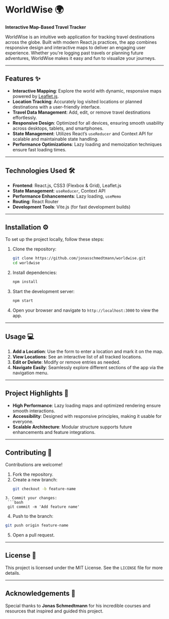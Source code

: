 # WorldWise 🌍

**Interactive Map-Based Travel Tracker**

WorldWise is an intuitive web application for tracking travel destinations across the globe. Built with modern React.js practices, the app combines responsive design and interactive maps to deliver an engaging user experience. Whether you're logging past travels or planning future adventures, WorldWise makes it easy and fun to visualize your journeys.

---

## Features ✨

- **Interactive Mapping**: Explore the world with dynamic, responsive maps powered by [Leaflet.js](https://leafletjs.com/).
- **Location Tracking**: Accurately log visited locations or planned destinations with a user-friendly interface.
- **Travel Data Management**: Add, edit, or remove travel destinations effortlessly.
- **Responsive Design**: Optimized for all devices, ensuring smooth usability across desktops, tablets, and smartphones.
- **State Management**: Utilizes React’s `useReducer` and Context API for scalable and maintainable state handling.
- **Performance Optimizations**: Lazy loading and memoization techniques ensure fast loading times.

---

## Technologies Used 🛠️

- **Frontend**: React.js, CSS3 (Flexbox & Grid), Leaflet.js
- **State Management**: `useReducer`, Context API
- **Performance Enhancements**: Lazy loading, `useMemo`
- **Routing**: React Router
- **Development Tools**: Vite.js (for fast development builds)

---

## Installation ⚙️

To set up the project locally, follow these steps:

1. Clone the repository:

   ```bash
   git clone https://github.com/jonasschmedtmann/worldwise.git
   cd worldwise
   ```

2. Install dependencies:

   ```bash
   npm install
   ```

3. Start the development server:

   ```bash
   npm start
   ```

4. Open your browser and navigate to `http://localhost:3000` to view the app.

---

## Usage 💻

1. **Add a Location**: Use the form to enter a location and mark it on the map.
2. **View Locations**: See an interactive list of all tracked locations.
3. **Edit or Delete**: Modify or remove entries as needed.
4. **Navigate Easily**: Seamlessly explore different sections of the app via the navigation menu.

---

## Project Highlights 🚀

- **High Performance**: Lazy loading maps and optimized rendering ensure smooth interactions.
- **Accessibility**: Designed with responsive principles, making it usable for everyone.
- **Scalable Architecture**: Modular structure supports future enhancements and feature integrations.

---

## Contributing 🤝

Contributions are welcome!

1. Fork the repository.
2. Create a new branch:
   ```bash
   git checkout -b feature-name
   ```

````
3. Commit your changes:
 ```bash
 git commit -m 'Add feature name'
````

4. Push to the branch:

```bash
git push origin feature-name
```

5. Open a pull request.

---

## License 📝

This project is licensed under the MIT License. See the `LICENSE` file for more details.

---

## Acknowledgements 🙌

Special thanks to **Jonas Schmedtmann** for his incredible courses and resources that inspired and guided this project.

